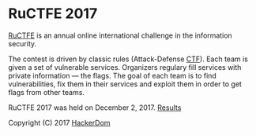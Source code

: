 # RuCTFE 2017

[RuCTFE](https://ructfe.org) is an annual online international challenge in the information security.

The contest is driven by classic rules (Attack-Defense [CTF](https://en.wikipedia.org/wiki/Capture_the_flag#Computer_security)). Each team is given a set of vulnerable services. Organizers regulary fill services with private information — the flags. The goal of each team is to find vulnerabilities, fix them in their services and exploit them in order to get flags from other teams.

RuCTFE 2017 was held on December 2, 2017. [Results](https://ructfe.org/2017/results/)

Copyright (C) 2017 [HackerDom](http://hackerdom.ru)
